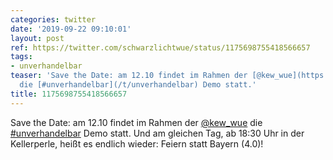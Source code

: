```yaml
---
categories: twitter
date: '2019-09-22 09:10:01'
layout: post
ref: https://twitter.com/schwarzlichtwue/status/1175698755418566657
tags:
- unverhandelbar
teaser: 'Save the Date: am 12.10 findet im Rahmen der [@kew_wue](https://twitter.com/kew_wue)
  die [#unverhandelbar](/t/unverhandelbar) Demo statt.'
title: 1175698755418566657
---
```

Save the Date: am 12.10 findet im Rahmen der [@kew_wue](https://twitter.com/kew_wue) die [#unverhandelbar](/t/unverhandelbar) Demo statt.
Und am gleichen Tag, ab 18:30 Uhr in der Kellerperle, heißt es endlich wieder: Feiern statt Bayern (4.0)!